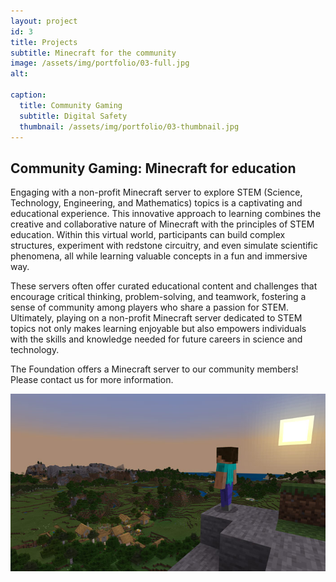 ```yaml
---
layout: project
id: 3
title: Projects
subtitle: Minecraft for the community
image: /assets/img/portfolio/03-full.jpg
alt: 

caption:
  title: Community Gaming
  subtitle: Digital Safety
  thumbnail: /assets/img/portfolio/03-thumbnail.jpg
---
```


## Community Gaming: Minecraft for education

Engaging with a non-profit Minecraft server to explore STEM (Science, Technology, Engineering, and Mathematics) topics is a captivating and educational experience. This innovative approach to learning combines the creative and collaborative nature of Minecraft with the principles of STEM education. Within this virtual world, participants can build complex structures, experiment with redstone circuitry, and even simulate scientific phenomena, all while learning valuable concepts in a fun and immersive way.

These servers often offer curated educational content and challenges that encourage critical thinking, problem-solving, and teamwork, fostering a sense of community among players who share a passion for STEM. Ultimately, playing on a non-profit Minecraft server dedicated to STEM topics not only makes learning enjoyable but also empowers individuals with the skills and knowledge needed for future careers in science and technology.

The Foundation offers a Minecraft server to our community members! Please contact us for more information.

![Minecraft](/assets/img/sc8d30.jpg)

